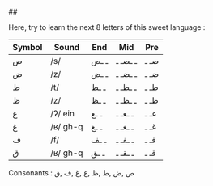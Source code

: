 ## 

Here, try to learn the next 8 letters of this sweet language :

| Symbol | Sound | End | Mid | Pre |
|--------|--------|--------|--------|--------|
|    ص    |    /s/    | ـ ـص | 	ـ ـصـ ـ | صـ ـ |
|    ض    |    /z/    | ـ ـض | 	ـ ـضـ ـ | 	ضـ ـ |
|    ط    |    /t/    | ـ ـط | 	ـ ـطـ ـ | 	طـ ـ |
|    ظ    |    /z/    | ـ ـظ | 	ـ ـظـ ـ | 	ظـ ـ |
|    ع    |    /ʔ/ ein    | ـ ـع | 	ـ ـعـ ـ | 	عـ ـ |
|    غ    |    /ʁ/ gh-q    | ـ ـغ | 	ـ ـغـ ـ | 	غـ ـ |
|    ف    |    /f/    | ـ ـف | 	ـ ـفـ ـ | فـ ـ |
|    ق    |    /ʁ/ gh-q    | ـ ـق | ـ ـقـ ـ | قـ ـ |

Consonants :
ص ,ض ,ط ,ظ ,ع ,غ ,ف ,ق
